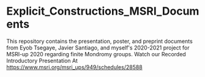 # Explicit_Constructions_MSRI_Documents
This repository contains the presentation, poster, and preprint documents from Eyob Tsegaye, Javier Santiago, and myself's 2020-2021 project for MSRI-up 2020 regarding finite Mondromy groups. Watch our Recorded Introductory Presentation At https://www.msri.org/msri_ups/949/schedules/28588


